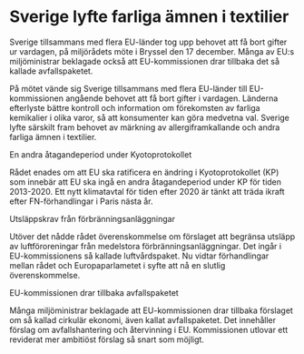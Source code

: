 # Sverige lyfte farliga ämnen i textilier

Sverige tillsammans med flera EU-länder tog upp behovet att få bort gifter ur vardagen, på miljörådets möte i Bryssel den 17 december. Många av EU:s miljöministrar beklagade också att EU-kommissionen drar tillbaka det så kallade avfallspaketet.

På mötet vände sig Sverige tillsammans med flera EU-länder till EU-kommissionen angående behovet att få bort gifter i vardagen. Länderna efterlyste bättre kontroll och information om förekomsten av farliga kemikalier i olika varor, så att konsumenter kan göra medvetna val.
Sverige lyfte särskilt fram behovet av märkning av allergiframkallande och andra farliga ämnen i textilier.

En andra åtagandeperiod under Kyotoprotokollet

Rådet enades om att EU ska ratificera en ändring i Kyotoprotokollet (KP) som innebär att EU ska ingå en andra åtagandeperiod under KP för tiden 2013-2020. Ett nytt klimatavtal för tiden efter 2020 är tänkt att träda ikraft efter FN-förhandlingar i Paris nästa år.

Utsläppskrav från förbränningsanläggningar

Utöver det nådde rådet överenskommelse om förslaget att begränsa utsläpp av luftföroreningar från medelstora förbränningsanläggningar. Det ingår i EU-kommissionens så kallade luftvårdspaket. Nu vidtar förhandlingar mellan rådet och Europaparlametet i syfte att nå en slutlig överenskommelse.

EU-kommissionen drar tillbaka avfallspaketet

Många miljöministrar beklagade att EU-kommissionen drar tillbaka förslaget om så kallad cirkulär ekonomi, även kallat avfallspaketet. Det innehåller förslag om avfallshantering och återvinning i EU. Kommissionen utlovar ett reviderat mer ambitiöst förslag så snart som möjligt.
